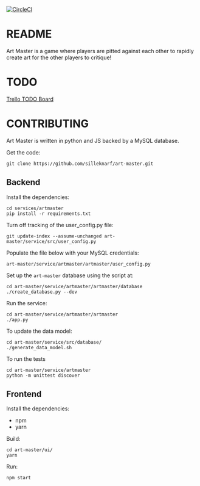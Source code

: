 [![CircleCI](https://circleci.com/gh/silleknarf/art-master.svg?style=shield)](https://circleci.com/gh/silleknarf/art-master)

README
======

Art Master is a game where players are pitted against each other to rapidly create art for the other players to critique! 

TODO
====

[Trello TODO Board](https://trello.com/b/xC2SMsIk/art-master)

CONTRIBUTING
============

Art Master is written in python and JS backed by a MySQL database.

Get the code:

    git clone https://github.com/silleknarf/art-master.git

## Backend

Install the dependencies:

    cd services/artmaster
    pip install -r requirements.txt
    
Turn off tracking of the user_config.py file:

    git update-index --assume-unchanged art-master/service/src/user_config.py

Populate the file below with your MySQL credentials:

    art-master/service/artmaster/artmaster/user_config.py

Set up the `art-master` database using the script at:

    cd art-master/service/artmaster/artmaster/database
    ./create_database.py --dev

Run the service:
    
    cd art-master/service/artmaster/artmaster
    ./app.py

To update the data model:

    cd art-master/service/src/database/
    ./generate_data_model.sh

To run the tests

    cd art-master/service/artmaster
    python -m unittest discover

## Frontend

Install the dependencies:

- npm
- yarn

Build:

    cd art-master/ui/
    yarn

Run:

    npm start